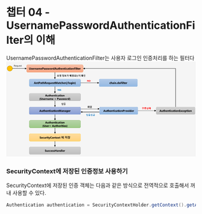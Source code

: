 # 챕터 04 - UsernamePasswordAuthenticationFilter의 이해

UsernamePasswordAuthenticationFilter는 사용자 로그인 인증처리를 하는 필터다
![1.png](./img/1.png)

### SecurityContext에 저장된 인증정보 사용하기
SecurityContext에 저장된 인증 객체는 다음과 같은 방식으로 전역적으로 호출해서 꺼내 사용할 수 있다.
```java
Authentication authentication = SecurityContextHolder.getContext().getAuthentication();
```